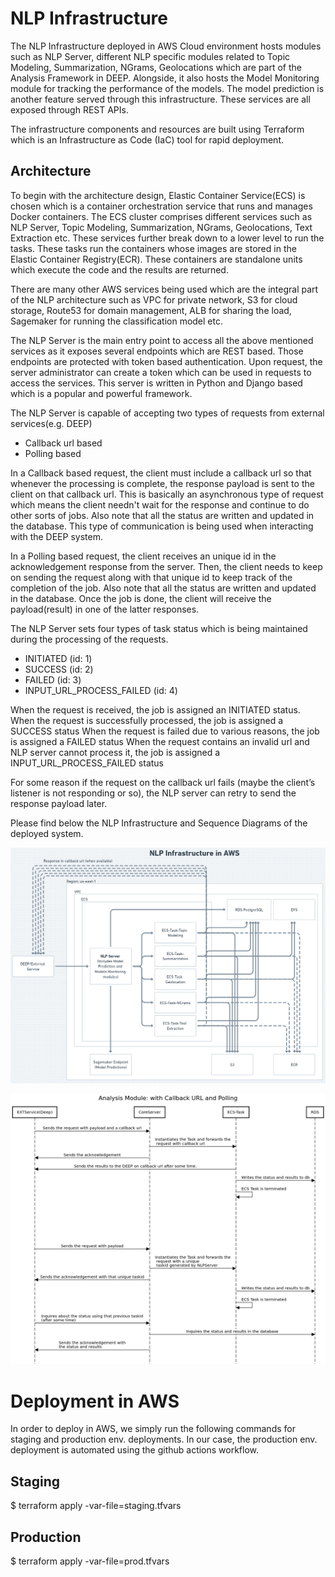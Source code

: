
# NLP Infrastructure

The NLP Infrastructure deployed in AWS Cloud environment hosts modules such as NLP Server, different NLP specific modules related to Topic Modeling, Summarization, NGrams, Geolocations which are part of the Analysis Framework in DEEP. Alongside, it also hosts the Model Monitoring module for tracking the performance of the models. The model prediction is another feature served through this infrastructure. These services are all exposed through REST APIs.

The infrastructure components and resources are built using Terraform which is an Infrastructure as Code (IaC) tool for rapid deployment.

## Architecture
To begin with the architecture design, Elastic Container Service(ECS) is chosen which is a container orchestration service that runs and manages Docker containers. The ECS cluster comprises different services such as NLP Server, Topic Modeling, Summarization, NGrams, Geolocations, Text Extraction etc. These services further break down to a lower level to run the tasks. These tasks run the containers whose images are stored in the Elastic Container Registry(ECR). These containers are standalone units which execute the code and the results are returned.

There are many other AWS services being used which are the integral part of the NLP architecture such as VPC for private network, S3 for cloud storage, Route53 for domain management, ALB for sharing the load, Sagemaker for running the classification model etc.

The NLP Server is the main entry point to access all the above mentioned services as it exposes several endpoints which are REST based. Those endpoints are protected with token based authentication. Upon request, the server administrator can create a token which can be used in requests to access the services. This server is written in Python and Django based which is a popular and powerful framework.

The NLP Server is capable of accepting two types of requests from external services(e.g. DEEP)
- Callback url based
- Polling based

In a Callback based request, the client must include a callback url so that whenever the processing is complete, the response payload is sent to the client on that callback url. This is basically an asynchronous type of request which means the client needn't wait for the response and continue to do other sorts of jobs. Also note that all the status are written and updated in the database. This type of communication is being used when interacting with the DEEP system.

In a Polling based request, the client receives an unique id in the acknowledgement response from the server. Then, the client needs to keep on sending the request along with that unique id to keep track of the completion of the job. Also note that all the status are written and updated in the database. Once the job is done, the client will receive the payload(result) in one of the latter responses.


The NLP Server sets four types of task status which is being maintained during the processing of the requests.
- INITIATED (id: 1)
- SUCCESS (id: 2)
- FAILED (id: 3)
- INPUT_URL_PROCESS_FAILED (id: 4)

When the request is received, the job is assigned an INITIATED status.
When the request is successfully processed, the job is assigned a SUCCESS status
When the request is failed due to various reasons, the job is assigned a FAILED status
When the request contains an invalid url and NLP server cannot process it, the job is assigned a INPUT_URL_PROCESS_FAILED status

For some reason if the request on the callback url fails (maybe the client’s listener is not responding or so), the NLP server can retry to send the response payload later.

Please find below the NLP Infrastructure and Sequence Diagrams of the deployed system.

![NLP Infrastructure in AWS](images/nlp_infra.png)

![Sequence Diagram](images/seq_diag.png)

# Deployment in AWS

In order to deploy in AWS, we simply run the following commands for staging and production env. deployments. In our case, the production env. deployment is automated using the github actions workflow.

## Staging
$ terraform apply -var-file=staging.tfvars

## Production
$ terraform apply -var-file=prod.tfvars


